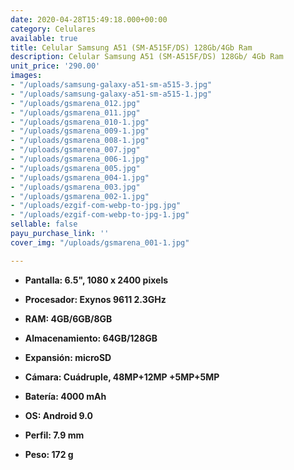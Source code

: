 ```yaml
---
date: 2020-04-28T15:49:18.000+00:00
category: Celulares
available: true
title: Celular Samsung A51 (SM-A515F/DS) 128Gb/4Gb Ram
description: Celular Samsung A51 (SM-A515F/DS) 128Gb/ 4Gb Ram
unit_price: '290.00'
images:
- "/uploads/samsung-galaxy-a51-sm-a515-3.jpg"
- "/uploads/samsung-galaxy-a51-sm-a515-1.jpg"
- "/uploads/gsmarena_012.jpg"
- "/uploads/gsmarena_011.jpg"
- "/uploads/gsmarena_010-1.jpg"
- "/uploads/gsmarena_009-1.jpg"
- "/uploads/gsmarena_008-1.jpg"
- "/uploads/gsmarena_007.jpg"
- "/uploads/gsmarena_006-1.jpg"
- "/uploads/gsmarena_005.jpg"
- "/uploads/gsmarena_004-1.jpg"
- "/uploads/gsmarena_003.jpg"
- "/uploads/gsmarena_002-1.jpg"
- "/uploads/ezgif-com-webp-to-jpg.jpg"
- "/uploads/ezgif-com-webp-to-jpg-1.jpg"
sellable: false
payu_purchase_link: ''
cover_img: "/uploads/gsmarena_001-1.jpg"

---
```

* **Pantalla: 6.5", 1080 x 2400 pixels**
* **Procesador: Exynos 9611 2.3GHz**
* **RAM: 4GB/6GB/8GB**
* **Almacenamiento: 64GB/128GB**
* **Expansión: microSD**


* **Cámara: Cuádruple, 48MP+12MP +5MP+5MP**
* **Batería: 4000 mAh**
* **OS: Android 9.0**
* **Perfil: 7.9 mm**
* **Peso: 172 g**